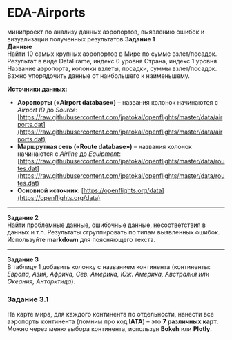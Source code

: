 # EDA-Airports
минипроект по анализу данных аэропортов, выявлению ошибок и визуализации полученных результатов 
**Задание 1**  
**Данные**  
Найти 10 самых крупных аэропортов в Мире по сумме взлет/посадок. Результат в виде DataFrame, индекс 0 уровня Страна, индекс 1 уровня Название аэропорта, колонки взлеты, посадки, суммы взлет/посадок. Важно упорядочить данные от наибольшего к наименьшему.  

**Источники данных:**  
- **Аэропорты («Airport database»)** – названия колонок начинаются с *Airport ID* до *Source*:  
  [https://raw.githubusercontent.com/jpatokal/openflights/master/data/airports.dat](https://raw.githubusercontent.com/jpatokal/openflights/master/data/airports.dat)  
- **Маршрутная сеть («Route database»)** – названия колонок начинаются с *Airline* до *Equipment*:  
  [https://raw.githubusercontent.com/jpatokal/openflights/master/data/routes.dat](https://raw.githubusercontent.com/jpatokal/openflights/master/data/routes.dat)  
- **Основной источник**:
[https://openflights.org/data](https://openflights.org/data)
---  

**Задание 2**  
Найти проблемные данные, ошибочные данные, несоответствия в данных и т.п. Результаты сгруппировать по типам выявленных ошибок. Используйте **markdown** для поясняющего текста.  

---  

**Задание 3**  
В таблицу 1 добавить колонку с названием континента (континенты: *Европа, Азия, Африка, Сев. Америка, Юж. Америка, Австралия или Океания, Антарктида*).  

### **Задание 3.1**  
На карте мира, для каждого континента по отдельности, нанести все аэропорты континента (помним про код **IATA**) – это **7 различных карт**. Можно через меню выбора континента, используя **Bokeh** или **Plotly**.  
